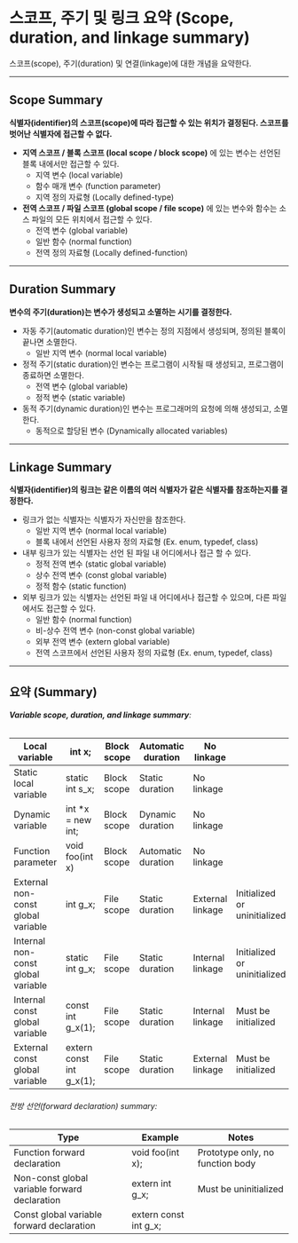 # 스코프, 주기 및 링크 요약 (Scope, duration, and linkage summary)

스코프(scope), 주기(duration) 및 연결(linkage)에 대한 개념을 요약한다.

---

## Scope Summary

**식별자(identifier)의 스코프(scope)에 따라 접근할 수 있는 위치가 결정된다. 스코프를 벗어난 식별자에 접근할 수 없다.**

- **지역 스코프 / 블록 스코프 (local scope / block scope)** 에 있는 변수는 선언된 블록 내에서만 접근할 수 있다.
  - 지역 변수 (local variable)
  - 함수 매개 변수 (function parameter)
  - 지역 정의 자료형 (Locally defined-type)
- **전역 스코프 / 파일 스코프 (global scope / file scope)** 에 있는 변수와 함수는 소스 파일의 모든 위치에서 접근할 수 있다.
  - 전역 변수 (global variable)
  - 일반 함수 (normal function)
  - 전역 정의 자료형 (Locally defined-function)

---

## Duration Summary

**변수의 주기(duration)는 변수가 생성되고 소멸하는 시기를 결정한다.**

- 자동 주기(automatic duration)인 변수는 정의 지점에서 생성되며, 정의된 블록이 끝나면 소멸한다.
  - 일반 지역 변수 (normal local variable)
- 정적 주기(static duration)인 변수는 프로그램이 시작될 때 생성되고, 프로그램이 종료하면 소멸한다.
  - 전역 변수 (global variable)
  - 정적 변수 (static variable)
- 동적 주기(dynamic duration)인 변수는 프로그래머의 요청에 의해 생성되고, 소멸한다.
  - 동적으로 할당된 변수 (Dynamically allocated variables)

---

## Linkage Summary

**식별자(identifier)의 링크는 같은 이름의 여러 식별자가 같은 식별자를 참조하는지를 결정한다.**

- 링크가 없는 식별자는 식별자가 자신만을 참조한다.
  - 일반 지역 변수 (normal local variable)
  - 블록 내에서 선언된 사용자 정의 자료형 (Ex. enum, typedef, class)
- 내부 링크가 있는 식별자는 선언 된 파일 내 어디에서나 접근 할 수 있다.
  - 정적 전역 변수 (static global variable)
  - 상수 전역 변수 (const global variable)
  - 정적 함수 (static function)
- 외부 링크가 있는 식별자는 선언된 파일 내 어디에서나 접근할 수 있으며, 다른 파일에서도 접근할 수 있다.
  - 일반 함수 (normal function)
  - 비-상수 전역 변수 (non-const global variable)
  - 외부 전역 변수 (extern global variable)
  - 전역 스코프에서 선언된 사용자 정의 자료형 (Ex. enum, typedef, class)

---

## 요약 (Summary)

###### **Variable scope, duration, and linkage summary**:

| Local variable                     | int x;                   | Block scope | Automatic duration | No linkage       |                              |
| ---------------------------------- | ------------------------ | ----------- | ------------------ | ---------------- | ---------------------------- |
| Static local variable              | static int s_x;          | Block scope | Static duration    | No linkage       |                              |
| Dynamic variable                   | int *x = new int;        | Block scope | Dynamic duration   | No linkage       |                              |
| Function parameter                 | void foo(int x)          | Block scope | Automatic duration | No linkage       |                              |
| External non-const global variable | int g_x;                 | File scope  | Static duration    | External linkage | Initialized or uninitialized |
| Internal non-const global variable | static int g_x;          | File scope  | Static duration    | Internal linkage | Initialized or uninitialized |
| Internal const global variable     | const int g_x(1);        | File scope  | Static duration    | Internal linkage | Must be initialized          |
| External const global variable     | extern const int g_x(1); | File scope  | Static duration    | External linkage | Must be initialized          |

###### 전방 선언(forward declaration) summary:

| Type                                          | Example               | Notes                            |
| --------------------------------------------- | --------------------- | -------------------------------- |
| Function forward declaration                  | void foo(int x);      | Prototype only, no function body |
| Non-const global variable forward declaration | extern int g_x;       | Must be uninitialized            |
| Const global variable forward declaration     | extern const int g_x; |                                  |